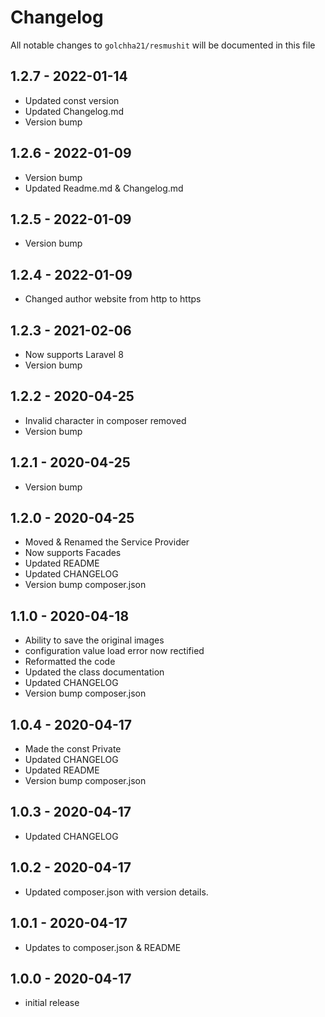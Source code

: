 # Changelog

All notable changes to `golchha21/resmushit` will be documented in this file

## 1.2.7 - 2022-01-14

- Updated const version
- Updated Changelog.md
- Version bump

## 1.2.6 - 2022-01-09

- Version bump
- Updated Readme.md & Changelog.md

## 1.2.5 - 2022-01-09

- Version bump

## 1.2.4 - 2022-01-09

- Changed author website from http to https

## 1.2.3 - 2021-02-06

- Now supports Laravel 8
- Version bump

## 1.2.2 - 2020-04-25

- Invalid character in composer removed
- Version bump

## 1.2.1 - 2020-04-25

- Version bump

## 1.2.0 - 2020-04-25

- Moved & Renamed the Service Provider
- Now supports Facades
- Updated README
- Updated CHANGELOG
- Version bump composer.json

## 1.1.0 - 2020-04-18

- Ability to save the original images
- configuration value load error now rectified
- Reformatted the code
- Updated the class documentation
- Updated CHANGELOG
- Version bump composer.json

## 1.0.4 - 2020-04-17

- Made the const Private 
- Updated CHANGELOG
- Updated README
- Version bump composer.json

## 1.0.3 - 2020-04-17

- Updated CHANGELOG

## 1.0.2 - 2020-04-17

- Updated composer.json with version details.

## 1.0.1 - 2020-04-17

- Updates to composer.json & README

## 1.0.0 - 2020-04-17

- initial release
